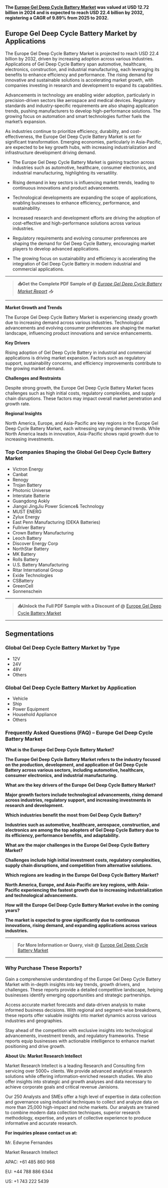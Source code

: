 <p><strong>The <a href="https://www.marketresearchintellect.com/download-sample/?rid=1051418&amp;utm_source=Pulse-April-Europe&amp;utm_medium=852">Europe Gel Deep Cycle Battery Market</a> was valued at USD 12.72 billion in 2024 and is expected to reach USD 22.4 billion by 2032, registering a CAGR of 9.89% from 2025 to 2032.</strong></p><h2>Europe Gel Deep Cycle Battery Market by Applications&nbsp;</h2><p><p>The Europe Gel Deep Cycle Battery Market is projected to reach USD 22.4 billion by 2032, driven by increasing adoption across various industries. Applications of Gel Deep Cycle Battery span automotive, healthcare, electronics, construction, and industrial manufacturing, each leveraging its benefits to enhance efficiency and performance. The rising demand for innovative and sustainable solutions is accelerating market growth, with companies investing in research and development to expand its capabilities.</p><p>Advancements in technology are enabling wider adoption, particularly in precision-driven sectors like aerospace and medical devices. Regulatory standards and industry-specific requirements are also shaping application trends, pushing manufacturers to develop high-performance solutions. The growing focus on automation and smart technologies further fuels the market&rsquo;s expansion.</p><p>As industries continue to prioritize efficiency, durability, and cost-effectiveness, the Europe Gel Deep Cycle Battery Market is set for significant transformation. Emerging economies, particularly in Asia-Pacific, are expected to be key growth hubs, with increasing industrialization and infrastructure development driving demand.</p></p><ul><li><p>The Europe Gel Deep Cycle Battery Market is gaining traction across industries such as automotive, healthcare, consumer electronics, and industrial manufacturing, highlighting its versatility.</p></li><li><p>Rising demand in key sectors is influencing market trends, leading to continuous innovations and product advancements.</p></li><li><p>Technological developments are expanding the scope of applications, enabling businesses to enhance efficiency, performance, and sustainability.</p></li><li><p>Increased research and development efforts are driving the adoption of cost-effective and high-performance solutions across various industries.</p></li><li><p>Regulatory requirements and evolving consumer preferences are shaping the demand for Gel Deep Cycle Battery, encouraging market players to develop advanced applications.</p></li><li><p>The growing focus on sustainability and efficiency is accelerating the integration of Gel Deep Cycle Battery in modern industrial and commercial applications.</p></li></ul><hr /><blockquote><p><strong><span class="font-[700]">📥Get the Complete PDF Sample of @ </span></strong><em><span class="font-[700]"><a href="https://www.marketresearchintellect.com/download-sample/?rid=1051418&amp;utm_source=Pulse-April-Europe&amp;utm_medium=852" target="_blank" data-tracking-control-name="article-ssr-frontend-pulse_little-text-block" data-tracking-will-navigate="" data-test-link="">Europe Gel Deep Cycle Battery Market Report</a>&nbsp;📥</span></em></p></blockquote><hr /><p class="" data-start="77" data-end="360"><strong data-start="77" data-end="105">Market Growth and Trends</strong></p><p class="" data-start="77" data-end="360">The Europe Gel Deep Cycle Battery Market is experiencing steady growth due to increasing demand across various industries. Technological advancements and evolving consumer preferences are shaping the market landscape, influencing product innovations and service enhancements.</p><p class="" data-start="362" data-end="606"><strong data-start="362" data-end="377">Key Drivers</strong></p><p class="" data-start="362" data-end="606">Rising adoption of Gel Deep Cycle Battery in industrial and commercial applications is driving market expansion. Factors such as regulatory support, sustainability concerns, and efficiency improvements contribute to the growing market demand.</p><p class="" data-start="608" data-end="849"><strong data-start="608" data-end="637">Challenges and Restraints</strong></p><p class="" data-start="608" data-end="849">Despite strong growth, the Europe Gel Deep Cycle Battery Market faces challenges such as high initial costs, regulatory complexities, and supply chain disruptions. These factors may impact overall market penetration and growth rate.</p><p class="" data-start="851" data-end="1095"><strong data-start="851" data-end="872">Regional Insights</strong></p><p class="" data-start="851" data-end="1095">North America, Europe, and Asia-Pacific are key regions in the Europe Gel Deep Cycle Battery Market, each witnessing varying demand trends. While North America leads in innovation, Asia-Pacific shows rapid growth due to increasing investments.</p><p><h3>Top Companies Shaping the Global Gel Deep Cycle Battery Market </h3><ul><li>Victron Energy</li><li>Canbat</li><li>Renogy</li><li>Trojan Battery</li><li>Photonic Universe</li><li>Interstate Batterie</li><li>Guangdong Aokly</li><li>Jiangxi JingJiu Power Science& Technology</li><li>MUST ENERG</li><li>Zylux Energy</li><li>East Penn Manufacturing (DEKA Batteries)</li><li>Fullriver Battery</li><li>Crown Battery Manufacturing</li><li>Leoch Battery</li><li>Discover Energy Corp</li><li>NorthStar Battery</li><li>MK Battery</li><li>Rolls Battery</li><li>U.S. Battery Manufacturing</li><li>Ritar International Group</li><li>Exide Technologies</li><li>CSBattery</li><li>GreenCell</li><li>Sonnenschein</li></ul></p><hr /><blockquote><p><strong>📥Unlock the Full PDF Sample with a Discount of @</strong> <a href="https://www.marketresearchintellect.com/ask-for-discount/?rid=1051418&amp;utm_source=Pulse-April-Europe&amp;utm_medium=852">Europe Gel Deep Cycle Battery Market</a></p></blockquote><hr /><p><h2>Segmentations</h2><h3>Global Gel Deep Cycle Battery Market by Type</h3><ul><li>12V</li><li>24V</li><li>48V</li><li>Others</li></ul><h3>Global Gel Deep Cycle Battery Market by Application</h3><ul><li>Vehicle</li><li>Ship</li><li>Power Equipment</li><li>Household Appliance</li><li>Others</li></ul></p><h3><strong>Frequently Asked Questions (FAQ) &ndash; Europe Gel Deep Cycle Battery Market</strong></h3><p><strong>What is the Europe Gel Deep Cycle Battery Market?</strong></p><p><strong>The Europe Gel Deep Cycle Battery Market refers to the industry focused on the production, development, and application of Gel Deep Cycle Battery across various sectors, including automotive, healthcare, consumer electronics, and industrial manufacturing.</strong></p><p><strong>What are the key drivers of the Europe Gel Deep Cycle Battery Market?</strong></p><p><strong>Major growth factors include technological advancements, rising demand across industries, regulatory support, and increasing investments in research and development.</strong></p><p><strong>Which industries benefit the most from Gel Deep Cycle Battery?</strong></p><p><strong>Industries such as automotive, healthcare, aerospace, construction, and electronics are among the top adopters of Gel Deep Cycle Battery due to its efficiency, performance benefits, and adaptability.</strong></p><p><strong>What are the major challenges in the Europe Gel Deep Cycle Battery Market?</strong></p><p><strong>Challenges include high initial investment costs, regulatory complexities, supply chain disruptions, and competition from alternative solutions.</strong></p><p><strong>Which regions are leading in the Europe Gel Deep Cycle Battery Market?</strong></p><p><strong>North America, Europe, and Asia-Pacific are key regions, with Asia-Pacific experiencing the fastest growth due to increasing industrialization and technological advancements.</strong></p><p><strong>How will the Europe Gel Deep Cycle Battery Market evolve in the coming years?</strong></p><p><strong>The market is expected to grow significantly due to continuous innovations, rising demand, and expanding applications across various industries.</strong></p><hr /><blockquote><p><span class="font-[700]"><strong>For More Information or Query, visit&nbsp;@</strong>&nbsp;</span><span class="font-[700]"><a href="https://www.marketresearchintellect.com/product/gel-deep-cycle-battery-market/?utm_source=Linkedin&utm_medium=852" target="_blank" data-tracking-control-name="article-ssr-frontend-pulse_little-text-block" data-tracking-will-navigate="" data-test-link="">Europe Gel Deep Cycle Battery Market</a></span></p></blockquote><hr /><h3><strong data-start="0" data-end="31">Why Purchase These Reports?</strong></h3><p class="" data-start="35" data-end="297">Gain a comprehensive understanding of the Europe Gel Deep Cycle Battery Market with in-depth insights into key trends, growth drivers, and challenges. These reports provide a detailed competitive landscape, helping businesses identify emerging opportunities and strategic partnerships.</p><p class="" data-start="299" data-end="540">Access accurate market forecasts and data-driven analysis to make informed business decisions. With regional and segment-wise breakdowns, these reports offer valuable insights into market dynamics across various industries and geographies.</p><p class="" data-start="542" data-end="784">Stay ahead of the competition with exclusive insights into technological advancements, investment trends, and regulatory frameworks. These reports equip businesses with actionable intelligence to enhance market positioning and drive growth.</p><p><strong><span class="font-[700]">About Us: Market Research Intellect</span></strong></p><p><span class="">Market Research Intellect is a leading Research and Consulting firm servicing over 5000+ clients. We provide advanced analytical research solutions while offering information-enriched research studies.&nbsp;</span>We also offer insights into strategic and growth analyses and data necessary to achieve corporate goals and critical revenue Janisions.</p><p><span class="">Our 250 Analysts and SMEs offer a high level of expertise in data collection and governance using industrial techniques to collect and analyze data on more than 25,000 high-impact and niche markets. Our analysts are trained to combine modern data collection techniques, superior research methodology, expertise, and years of collective experience to produce informative and accurate research.</span></p><p><strong>For inquiries please contact us at:</strong></p><p>Mr. Edwyne Fernandes</p><p>Market Research Intellect</p><p>APAC: +61 485 860 968</p><p>EU: +44 788 886 6344</p><p>US: +1 743 222 5439</p>